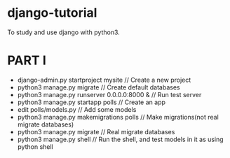 # django-tutorial
To study and use django with python3.

# PART I
 - django-admin.py startproject mysite // Create a new project
 - python3 manage.py migrate // Create default databases
 - python3 manage.py runserver 0.0.0.0:8000 & // Run test server
 - python3 manage.py startapp polls // Create an app
 - edit polls/models.py // Add some models
 - python3 manage.py makemigrations polls // Make migrations(not real migrate databases)
 - python3 manage.py migrate // Real migrate databases
 - python3 manage.py shell // Run the shell, and test models in it as using python shell

